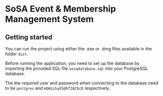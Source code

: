 # SoSA Event & Membership Management System

## Getting started

You can run the project using either the .exe or .dmg files available in the folder `dist`.

Before running the application, you need to set up the database by importing the provided SQL file `sosadatabase.sql` into your PostgreSQL database.

The the required user and password when connecting to the database need to be `postgres` and `mQHiLhyE5@h728CEcD` respectively.
